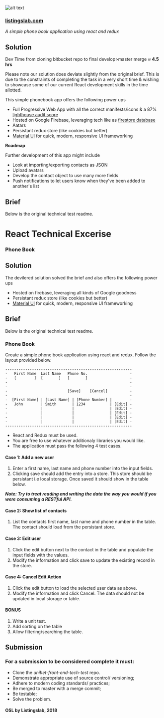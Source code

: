 
![alt text](https://listingslab.com/png/72_b.png "Headless WordPress PWA with React")

### [listingslab.com](https://listingslab.com)

*A simple phone book application using react and redux*

## Solution

Dev Time from cloning bitbucket repo to final develop>master merge __≈ 4.5 hrs__

Please note our solution does deviate slightly from the original brief. This is due to the constraints of completing the task in a very short time & wishing to showcase some of our current React development skills in the time allotted.

This simple phonebook app offers the following power ups

- Full Progressive Web App with all the correct manifests/icons & a 87% [lighthouse audit score](https://raw.githubusercontent.com/listingslab/react-tech-test/master/public/lighthouse.json)
- Hosted on Google Firebase, leveraging tech like as [firestore database](https://firebase.google.com/docs/firestore/)
- Aatars
- Persistant redux store (like cookies but better)
- [Material UI](https://material-ui.com/) for quick, modern, responsive UI frameworking

__Roadmap__  

Further development of this app might include 

- Look at importing/exporting contacts as JSON
- Upload avatars
- Develop the contact object to use many more fields
- Push notifications to let users know when they've been added to another's list

## Brief

Below is the original technical test readme.

# React Technical Excerise

### Phone Book

## Solution

The devilered solution solved the brief and also offers the following power ups

- Hosted on firebase, leveraging all kinds of Google goodness
- Persistant redux store (like cookies but better)
- [Material UI](https://material-ui.com/) for quick, modern, responsive UI frameworking

## Brief

Below is the original technical test readme.

### Phone Book

Create a simple phone book application using react and redux.
Follow the layout provided below.

```
---------------------------------------------------------
-   First Name  Last Name   Phone No.                   -
-   [        ]  [       ]   [       ]                   -
-                                                       -
-                                                       -
-                           [Save]    [Cancel]          -
-                                                       -
-  [First Name] | [Last Name] | [Phone Number] |        -
-   John        | Smith       | 1234           | [Edit] -
-               |             |                | [Edit] -
-               |             |                | [Edit] -
-               |             |                | [Edit] -
-               |             |                | [Edit] -
---------------------------------------------------------
```

- React and Redux must be used.
- You are free to use whatever additionaly libraries you would like.
- The application must pass the following 4 test cases.

#### Case 1: Add a new user

1.  Enter a first name, last name and phone number into the input fields.
2.  Clicking save should add the entry into a store. This store should be persistant i.e local storage. Once saved it should show in the table below.

**_Note: Try to treat reading and writing the data the way you would if you were consuming a RESTful API._**

#### Case 2: Show list of contacts

1.  List the contacts first name, last name and phone number in the table. The contact should load from the persistant store.

#### Case 3: Edit user

1.  Click the edit button next to the contact in the table and populate the input fields with the values.
2.  Modify the information and click save to update the existing record in the store.

#### Case 4: Cancel Edit Action

1.  Click the edit button to load the selected user data as above.
2.  Modify the information and click Cancel. The data should not be updated in local storage or table.

#### BONUS

1.  Write a unit test.
2.  Add sorting on the table
3.  Allow filtering/searching the table.

## Submission

### For a submission to be considered complete it must:

- Clone the _*unibet-front-end-tech-test*_ repo.
- Demonstrate appropriate use of source control/ versioning;
- Adhere to modern coding standards/ practices;
- Be merged to master with a merge commit;
- Be testable;
- Solve the problem.


#### OSL by Listingslab, 2018